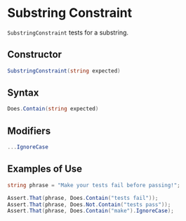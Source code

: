 # Substring Constraint

`SubstringConstraint` tests for a substring.

## Constructor

```csharp
SubstringConstraint(string expected)
```

## Syntax

```csharp
Does.Contain(string expected)
```

## Modifiers

```csharp
...IgnoreCase
```

## Examples of Use

```csharp
string phrase = "Make your tests fail before passing!";

Assert.That(phrase, Does.Contain("tests fail"));
Assert.That(phrase, Does.Not.Contain("tests pass"));
Assert.That(phrase, Does.Contain("make").IgnoreCase);
```
